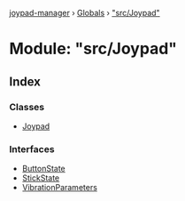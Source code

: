 [joypad-manager](../README.md) › [Globals](../globals.md) › ["src/Joypad"](_src_joypad_.md)

# Module: "src/Joypad"

## Index

### Classes

* [Joypad](../classes/_src_joypad_.joypad.md)

### Interfaces

* [ButtonState](../interfaces/_src_joypad_.buttonstate.md)
* [StickState](../interfaces/_src_joypad_.stickstate.md)
* [VibrationParameters](../interfaces/_src_joypad_.vibrationparameters.md)
